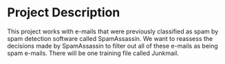 # Project Description

This project works with e-mails that were previously classified as spam by spam detection software called SpamAssassin. We want to reassess the decisions made by SpamAssassin to filter out all of these e-mails as being spam e-mails. There will be one training file called Junkmail.
